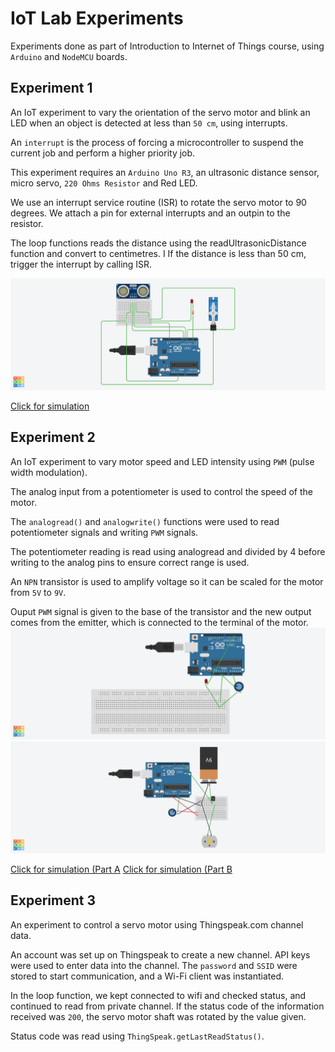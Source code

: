 # IoT Lab Experiments

Experiments done as part of Introduction to Internet of Things course, using `Arduino` and `NodeMCU` boards.

## Experiment 1

An IoT experiment to vary the orientation of the servo motor and blink an LED when an object is detected at less than `50 cm`, using interrupts.

An `interrupt` is the process of forcing a microcontroller to suspend the current job and perform a higher priority job.

This experiment requires an `Arduino Uno R3`, an ultrasonic distance sensor, micro servo, `220 Ohms Resistor` and Red LED.

We use an interrupt service routine (ISR) to rotate the servo motor to 90 degrees. 
We attach a pin for external interrupts and an outpin to the resistor.

The loop functions reads the distance using the readUltrasonicDistance function and convert to centimetres. I
If the distance is less than 50 cm, trigger the interrupt by calling ISR.

![Circuit Diagram](https://github.com/arushi-mittal/iot-lab/blob/main/exp_1.png?raw=true)

[Click for simulation](https://www.tinkercad.com/things/8ROSjSCK7tE)

## Experiment 2

An IoT experiment to vary motor speed and LED intensity using `PWM` (pulse width modulation).

The analog input from a potentiometer is used to control the speed of the motor.

The `analogread()` and `analogwrite()` functions were used to read potentiometer signals and writing `PWM` signals.


The potentiometer reading is read using analogread and divided by 4 before writing to the analog pins to ensure correct range is used.

An `NPN` transistor is used to amplify voltage so it can be scaled for the motor from `5V` to `9V`.

Ouput `PWM` signal is given to the base of the transistor and the new output comes from the emitter, which is connected to the terminal of the motor. 
![Circuit Diagram Part a](https://github.com/arushi-mittal/iot-lab/blob/main/exp_2a.png?raw=true)
![Circuit Diagram Part b](https://github.com/arushi-mittal/iot-lab/blob/main/exp_2b.png?raw=true)

[Click for simulation (Part A](https://www.tinkercad.com/things/8SX81wViSlj)
[Click for simulation (Part B](https://www.tinkercad.com/things/1mHW409toxf)

## Experiment 3

An experiment to control a servo motor using Thingspeak.com channel data.

An account was set up on Thingspeak to create a new channel. API keys were used to enter data into the channel. 
The `password` and `SSID` were stored to start communication, and a Wi-Fi client was instantiated. 

In the loop function, we kept connected to wifi and checked status, and continued to read from private channel. 
If the status code of the information received was `200`, the servo motor shaft was rotated by the value given. 

Status code was read using `ThingSpeak.getLastReadStatus()`.
